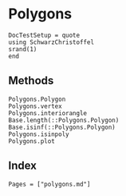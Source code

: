 # Polygons

```@meta
DocTestSetup = quote
using SchwarzChristoffel
srand(1)
end
```
## Methods

```@docs
Polygons.Polygon
Polygons.vertex
Polygons.interiorangle
Base.length(::Polygons.Polygon)
Base.isinf(::Polygons.Polygon)
Polygons.isinpoly
Polygons.plot
```

## Index

```@index
Pages = ["polygons.md"]
```

